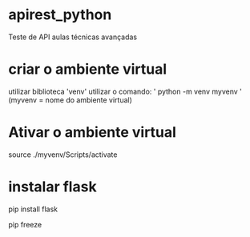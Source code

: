 # apirest_python
Teste de API aulas técnicas avançadas


# criar o ambiente virtual
utilizar  biblioteca 'venv'
utilizar o comando: 
' python -m venv myvenv ' (myvenv = nome do ambiente virtual)

# Ativar o ambiente virtual 
source ./myvenv/Scripts/activate

# instalar flask

pip install flask

pip freeze 

